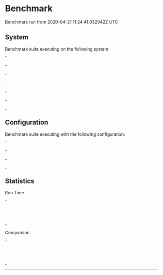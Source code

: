 # Benchmark

Benchmark run from 2020-04-21 11:24:41.932942Z UTC

## System

Benchmark suite executing on the following system:

<table style="width: 1%">
  <tr>
    <th style="width: 1%; white-space: nowrap">Operating System</th>
    <td>macOS</td>
  </tr><tr>
    <th style="white-space: nowrap">CPU Information</th>
    <td style="white-space: nowrap">Intel(R) Core(TM) i5-9600K CPU @ 3.70GHz</td>
  </tr><tr>
    <th style="white-space: nowrap">Number of Available Cores</th>
    <td style="white-space: nowrap">6</td>
  </tr><tr>
    <th style="white-space: nowrap">Available Memory</th>
    <td style="white-space: nowrap">32 GB</td>
  </tr><tr>
    <th style="white-space: nowrap">Elixir Version</th>
    <td style="white-space: nowrap">1.10.2</td>
  </tr><tr>
    <th style="white-space: nowrap">Erlang Version</th>
    <td style="white-space: nowrap">22.2.6</td>
  </tr>
</table>

## Configuration

Benchmark suite executing with the following configuration:

<table style="width: 1%">
  <tr>
    <th style="width: 1%">:time</th>
    <td style="white-space: nowrap">5 s</td>
  </tr><tr>
    <th>:parallel</th>
    <td style="white-space: nowrap">1</td>
  </tr><tr>
    <th>:warmup</th>
    <td style="white-space: nowrap">2 s</td>
  </tr>
</table>

## Statistics

Run Time
<table style="width: 1%">
  <tr>
    <th>Name</th>
    <th style="text-align: right">IPS</th>
    <th style="text-align: right">Average</th>
    <th style="text-align: right">Devitation</th>
    <th style="text-align: right">Median</th>
    <th style="text-align: right">99th&nbsp;%</th>
  </tr>
  <tr>
    <td style="white-space: nowrap">String.to_integer/1</td>
    <td style="white-space: nowrap; text-align: right">12.56 M</td>
    <td style="white-space: nowrap; text-align: right">79.64 ns</td>
    <td style="white-space: nowrap; text-align: right">±390.68%</td>
    <td style="white-space: nowrap; text-align: right">0 ns</td>
    <td style="white-space: nowrap; text-align: right">990 ns</td>
  </tr>
  <tr>
    <td style="white-space: nowrap">Integer.parse/1</td>
    <td style="white-space: nowrap; text-align: right">3.63 M</td>
    <td style="white-space: nowrap; text-align: right">275.75 ns</td>
    <td style="white-space: nowrap; text-align: right">±9907.27%</td>
    <td style="white-space: nowrap; text-align: right">0 ns</td>
    <td style="white-space: nowrap; text-align: right">990 ns</td>
  </tr>
</table>
Comparison
<table style="width: 1%">
  <tr>
    <th>Name</th>
    <th style="text-align: right">IPS</th>
    <th style="text-align: right">Slower</th>
  <tr>
    <td style="white-space: nowrap">String.to_integer/1</td>
    <td style="white-space: nowrap;text-align: right">12.56 M</td>
    <td>&nbsp;</td>
  </tr>
  <tr>
    <td style="white-space: nowrap">Integer.parse/1</td>
    <td style="white-space: nowrap; text-align: right">3.63 M</td>
    <td style="white-space: nowrap; text-align: right">3.46x</td>
  </tr>
</table>
<hr/>
